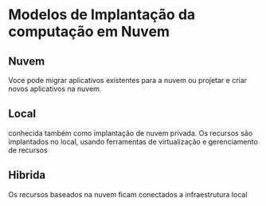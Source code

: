 # Modelos de Implantação da computação em Nuvem

## Nuvem
Voce pode migrar aplicativos existentes para a nuvem ou projetar e criar novos aplicativos na nuvem.

## Local
conhecida também como implantação de nuvem privada. Os recursos são implantados no local, usando ferramentas de virtualização e gerenciamento de recursos

## Hibrida
Os recursos baseados na nuvem ficam conectados a infraestrutura local

